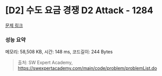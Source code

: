 # [D2] 수도 요금 경쟁 D2 Attack - 1284 

[문제 링크](https://swexpertacademy.com/main/code/problem/problemDetail.do?contestProbId=AV189xUaI8UCFAZN) 

### 성능 요약

메모리: 58,508 KB, 시간: 148 ms, 코드길이: 244 Bytes



> 출처: SW Expert Academy, https://swexpertacademy.com/main/code/problem/problemList.do